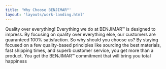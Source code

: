 ```yaml
---
title: 'Why Choose BENJIMAR™'
layout: 'layouts/work-landing.html'
---
```


Quality over everything!
Everything we do at BENJIMAR™ is designed to impress. By focusing on quality over everything else, our customers are guaranteed 100% satisfaction. So why should you choose us? By staying focused on a few quality-based principles like sourcing the best materials, fast shipping times, and superb customer service, you get more than a product. You get the BENJIMAR™ commitment that will bring you total happiness